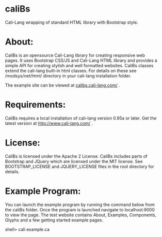 # caliBs
Cali-Lang wrapping of standard HTML library with Bootstrap style.

# About:
CaliBs is an opensource Cali-Lang library for creating responsive web pages. It uses Bootstrap CSS/JS and Cali-Lang HTML library and provides a simple API for creating stylish and well formatted websites. CaliBs classes extend the cali-lang built-in html classes. For details on these see /modsys/net/html/ directory in your cali-lang installation folder.

The example site can be viewed at <a href='http://calibs.cali-lang.com/' target='_blank'>calibs.cali-lang.com/</a> .

# Requirements:
CaliBs requires a local installation of cali-lang version 0.95a or later. Get the latest version at <a href='http://www.cali-lang.com/' target='_blank'>http://www.cali-lang.com/</a> .

# License:
CaliBs is licensed under the Apache 2 License. CaliBs includes parts of Bootstrap and JQuery which are licensed under the MIT license. See BOOTSTRAP_LICENSE and JQUERY_LICENSE files in the root directory for details.

# Example Program:
You can launch the example program by running the command below from the caliBs folder. Once the program is launched navigate to localhost:9000 to view the page. The test website contains About, Examples, Components, Glyphs and a few getting started example pages.

shell> cali example.ca
